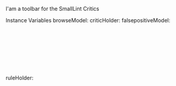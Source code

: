 I'am a toolbar for the SmallLint Critics


Instance Variables
	browseModel:		<Object>
	criticHolder:		<Object>
	falsepositiveModel:		<Object>
	ruleHolder:		<Object>
	transformModel:		<Object>

browseModel
	- xxxxx

criticHolder
	- xxxxx

falsepositiveModel
	- xxxxx

ruleHolder
	- xxxxx

transformModel
	- xxxxx
